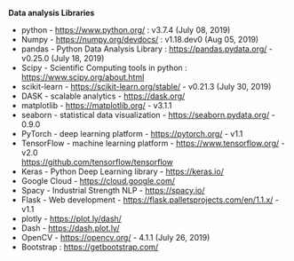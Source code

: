 <b> Data analysis Libraries </b>

- python - https://www.python.org/ : v3.7.4 (July 08, 2019)
- Numpy - https://numpy.org/devdocs/ : v1.18.dev0 (Aug 05, 2019)
- pandas - Python Data Analysis Library : https://pandas.pydata.org/ - v0.25.0 (July 18, 2019)
- Scipy - Scientific Computing tools in python : https://www.scipy.org/about.html
- scikit-learn - https://scikit-learn.org/stable/ - v0.21.3 (July 30, 2019)
- DASK - scalable analytics - https://dask.org/
- matplotlib - https://matplotlib.org/ - v3.1.1
- seaborn - statistical data visualization - https://seaborn.pydata.org/ - 0.9.0
- PyTorch - deep learning platform - https://pytorch.org/ - v1.1
- TensorFlow - machine learning platform - https://www.tensorflow.org/ - v2.0 <br>
  https://github.com/tensorflow/tensorflow
- Keras - Python Deep Learning library - https://keras.io/
- Google Cloud - https://cloud.google.com/
- Spacy - Industrial Strength NLP - https://spacy.io/
- Flask - Web development - https://flask.palletsprojects.com/en/1.1.x/ - v1.1
- plotly - https://plot.ly/dash/
- Dash - https://dash.plot.ly/
- OpenCV - https://opencv.org/ - 4.1.1 (July 26, 2019)
- Bootstrap : https://getbootstrap.com/
